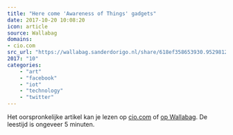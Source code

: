```yaml
---
title: "Here come 'Awareness of Things' gadgets"
date: 2017-10-20 10:08:20
icon: article
source: Wallabag
domains:
- cio.com
src_url: "https://wallabag.sanderdorigo.nl/share/618ef358653930.95298128"
2017: "10"
categories:
    - "art"
    - "facebook"
    - "iot"
    - "technology"
    - "twitter"
---
```

Het oorspronkelijke artikel kan je lezen op [cio.com](https://www.cio.com/article/3115778/internet-of-things/here-come-awareness-of-things-gadgets.html) of [op Wallabag](https://wallabag.sanderdorigo.nl/share/618ef358653930.95298128). De leestijd is ongeveer 5 minuten.